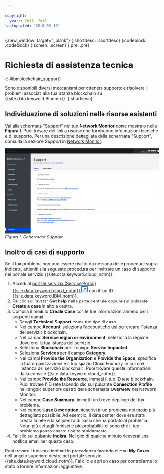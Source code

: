 ```yaml
---

copyright:
  years: 2017, 2018
lastupdated: "2018-03-16"
---
```


{:new_window: target="_blank"}
{:shortdesc: .shortdesc}
{:codeblock: .codeblock}
{:screen: .screen}
{:pre: .pre}


# Richiesta di assistenza tecnica
{: #ibmblockchain_support}


Sono disponibili diversi meccanismi per ottenere supporto e risolvere i problemi associati alla tua istanza blockchain su {{site.data.keyword.Bluemix}}.
{:shortdesc}


## Individuazione di soluzioni nelle risorse esistenti

Vai alla schermata "Support" nel tuo **Network Monitor** come mostrato nella **Figura 1**.  Puoi trovare dei link a risorse che forniscono informazioni tecniche e di supporto.  Per una descrizione dettagliata della schermata "Support", consulta la sezione *Support* in [Network Monitor](v10_dashboard.html).

![](images/support.png "Schermata Support")
*Figura 1. Schermata Support*


## Inoltro di casi di supporto

Se il tuo problema non può essere risolto da nessuna delle procedure sopra indicate, attieniti alla seguente procedura per inoltrare un caso di supporto nel portale servizio {{site.data.keyword.cloud_notm}}.

1. Accedi al [portale servizio (Service Portal) {{site.data.keyword.cloud_notm}} ![Icona link esterno](images/external_link.svg "Icona link esterno")](https://ibm.biz/ibmcloudsupport) con il tuo ID {{site.data.keyword.IBM_notm}}.
2. Fai clic sull'avatar **Get help** nella parte centrale oppure sul pulsante **Create a case** in alto a destra.
3. Compila il modulo **Create Case** con le tue informazioni almeno per i seguenti campi.  
    - Scegli **Technical Support** come tuo tipo di caso.
    - Nel campo **Account**, seleziona l'account che usi per creare l'istanza del servizio blockchain.
    - Nel campo **Service region or environment**, seleziona la regione dove crei la tua istanza del servizio.
    - Seleziona **Blockchain** per il campo **Service Impacted**.
    - Seleziona **Services** per il campo **Category**.
    - Nei campi **Provide the Organization** e **Provide the Space**, specifica la tua organizzazione e il tuo spazio Cloud Foundry, in cui crei l'istanza del servizio blockchain. Puoi trovare queste informazioni dalla console {{site.data.keyword.cloud_notm}}.
    - Nel campo **Provide the Resource**, immetti il tuo ID rete blockchain. Puoi trovare l'ID rete facendo clic sul pulsante **Connection Profile** nell'angolo superiore destro della schermata **Overview** nel Network Monitor.
    - Nel campo **Case Summary**, immetti un breve riepilogo del tuo problema.
    - Nel campo **Case Description**, descrivi il tuo problema nel modo più dettagliato possibile. Ad esempio, il data center dove era stata creata la rete e la sequenza di passi che ha portato al problema. Nota: più dettagli fornisci e più probabilità ci sono che il tuo problema possa essere risolto rapidamente.
4. Fai clic sul pulsante **Inoltra**.  Nel giro di qualche minuto riceverai una notifica email per questo caso.
  
   
Puoi trovare i tuoi casi inoltrati in precedenza facendo clic su **My Cases** nell'angolo superiore destro nel portale servizio {{site.data.keyword.cloud_notm}}.  Fai clic e apri un caso per controllarne lo stato o fornire informazioni aggiuntive.
